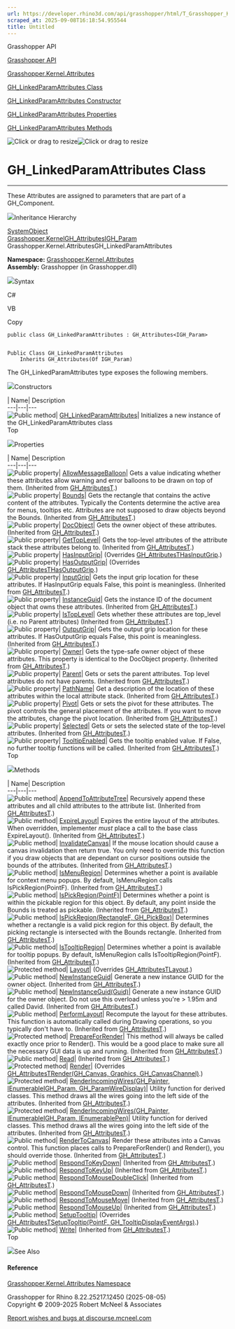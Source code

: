 ```yaml
---
url: https://developer.rhino3d.com/api/grasshopper/html/T_Grasshopper_Kernel_Attributes_GH_LinkedParamAttributes.htm
scraped_at: 2025-09-08T16:18:54.955544
title: Untitled
---
```


Grasshopper API

[Grasshopper API](../html/723c01da-9986-4db2-8f53-6f3a7494df75.htm
"Grasshopper API")

[Grasshopper.Kernel.Attributes](../html/N_Grasshopper_Kernel_Attributes.htm
"Grasshopper.Kernel.Attributes")

[GH_LinkedParamAttributes
Class](../html/T_Grasshopper_Kernel_Attributes_GH_LinkedParamAttributes.htm
"GH_LinkedParamAttributes Class")

[GH_LinkedParamAttributes Constructor
](../html/M_Grasshopper_Kernel_Attributes_GH_LinkedParamAttributes__ctor.htm
"GH_LinkedParamAttributes Constructor ")

[GH_LinkedParamAttributes
Properties](../html/Properties_T_Grasshopper_Kernel_Attributes_GH_LinkedParamAttributes.htm
"GH_LinkedParamAttributes Properties")

[GH_LinkedParamAttributes
Methods](../html/Methods_T_Grasshopper_Kernel_Attributes_GH_LinkedParamAttributes.htm
"GH_LinkedParamAttributes Methods")

![Click or drag to resize](../icons/TocOpen.gif)![Click or drag to
resize](../icons/TocClose.gif)

# GH_LinkedParamAttributes Class  
  
---  
  
These Attributes are assigned to parameters that are part of a GH_Component.

![](../icons/SectionExpanded.png)Inheritance Hierarchy

[SystemObject](https://docs.microsoft.com/dotnet/api/system.object)  
[Grasshopper.KernelGH_Attributes](T_Grasshopper_Kernel_GH_Attributes_1.htm)[IGH_Param](T_Grasshopper_Kernel_IGH_Param.htm)  
Grasshopper.Kernel.AttributesGH_LinkedParamAttributes  

**Namespace:**
[Grasshopper.Kernel.Attributes](N_Grasshopper_Kernel_Attributes.htm)  
**Assembly:** Grasshopper (in Grasshopper.dll)

![](../icons/SectionExpanded.png)Syntax

C#

VB

Copy

    
    
    public class GH_LinkedParamAttributes : GH_Attributes<IGH_Param>
    
    
    Public Class GH_LinkedParamAttributes
    	Inherits GH_Attributes(Of IGH_Param)

The GH_LinkedParamAttributes type exposes the following members.

![](../icons/SectionExpanded.png)Constructors

| Name| Description  
---|---|---  
![Public method](../icons/pubmethod.gif)|
[GH_LinkedParamAttributes](M_Grasshopper_Kernel_Attributes_GH_LinkedParamAttributes__ctor.htm)|
Initializes a new instance of the GH_LinkedParamAttributes class  
Top

![](../icons/SectionExpanded.png)Properties

| Name| Description  
---|---|---  
![Public property](../icons/pubproperty.gif)|
[AllowMessageBalloon](P_Grasshopper_Kernel_GH_Attributes_1_AllowMessageBalloon.htm)|
Gets a value indicating whether these attributes allow warning and error
balloons to be drawn on top of them.  (Inherited from
[GH_AttributesT](T_Grasshopper_Kernel_GH_Attributes_1.htm).)  
![Public property](../icons/pubproperty.gif)|
[Bounds](P_Grasshopper_Kernel_GH_Attributes_1_Bounds.htm)|  Gets the rectangle
that contains the active content of the attributes. Typically the Contents
determine the active area for menus, tooltips etc. Attributes are not supposed
to draw objects beyond the Bounds.  (Inherited from
[GH_AttributesT](T_Grasshopper_Kernel_GH_Attributes_1.htm).)  
![Public property](../icons/pubproperty.gif)|
[DocObject](P_Grasshopper_Kernel_GH_Attributes_1_DocObject.htm)|  Gets the
owner object of these attributes.  (Inherited from
[GH_AttributesT](T_Grasshopper_Kernel_GH_Attributes_1.htm).)  
![Public property](../icons/pubproperty.gif)|
[GetTopLevel](P_Grasshopper_Kernel_GH_Attributes_1_GetTopLevel.htm)|  Gets the
top-level attributes of the attribute stack these attributes belong to.
(Inherited from [GH_AttributesT](T_Grasshopper_Kernel_GH_Attributes_1.htm).)  
![Public property](../icons/pubproperty.gif)|
[HasInputGrip](P_Grasshopper_Kernel_Attributes_GH_LinkedParamAttributes_HasInputGrip.htm)|
(Overrides
[GH_AttributesTHasInputGrip](P_Grasshopper_Kernel_GH_Attributes_1_HasInputGrip.htm).)  
![Public property](../icons/pubproperty.gif)|
[HasOutputGrip](P_Grasshopper_Kernel_Attributes_GH_LinkedParamAttributes_HasOutputGrip.htm)|
(Overrides
[GH_AttributesTHasOutputGrip](P_Grasshopper_Kernel_GH_Attributes_1_HasOutputGrip.htm).)  
![Public property](../icons/pubproperty.gif)|
[InputGrip](P_Grasshopper_Kernel_GH_Attributes_1_InputGrip.htm)|  Gets the
input grip location for these attributes. If HasInputGrip equals False, this
point is meaningless.  (Inherited from
[GH_AttributesT](T_Grasshopper_Kernel_GH_Attributes_1.htm).)  
![Public property](../icons/pubproperty.gif)|
[InstanceGuid](P_Grasshopper_Kernel_GH_Attributes_1_InstanceGuid.htm)|  Gets
the instance ID of the document object that owns these attributes.  (Inherited
from [GH_AttributesT](T_Grasshopper_Kernel_GH_Attributes_1.htm).)  
![Public property](../icons/pubproperty.gif)|
[IsTopLevel](P_Grasshopper_Kernel_GH_Attributes_1_IsTopLevel.htm)|  Gets
whether these attributes are top_level (i.e. no Parent attributes)  (Inherited
from [GH_AttributesT](T_Grasshopper_Kernel_GH_Attributes_1.htm).)  
![Public property](../icons/pubproperty.gif)|
[OutputGrip](P_Grasshopper_Kernel_GH_Attributes_1_OutputGrip.htm)|  Gets the
output grip location for these attributes. If HasOutputGrip equals False, this
point is meaningless.  (Inherited from
[GH_AttributesT](T_Grasshopper_Kernel_GH_Attributes_1.htm).)  
![Public property](../icons/pubproperty.gif)|
[Owner](P_Grasshopper_Kernel_GH_Attributes_1_Owner.htm)|  Gets the type-safe
owner object of these attributes. This property is identical to the DocObject
property.  (Inherited from
[GH_AttributesT](T_Grasshopper_Kernel_GH_Attributes_1.htm).)  
![Public property](../icons/pubproperty.gif)|
[Parent](P_Grasshopper_Kernel_GH_Attributes_1_Parent.htm)|  Gets or sets the
parent attributes. Top level attributes do not have parents.  (Inherited from
[GH_AttributesT](T_Grasshopper_Kernel_GH_Attributes_1.htm).)  
![Public property](../icons/pubproperty.gif)|
[PathName](P_Grasshopper_Kernel_GH_Attributes_1_PathName.htm)|  Get a
description of the location of these attributes within the local attribute
stack.  (Inherited from
[GH_AttributesT](T_Grasshopper_Kernel_GH_Attributes_1.htm).)  
![Public property](../icons/pubproperty.gif)|
[Pivot](P_Grasshopper_Kernel_GH_Attributes_1_Pivot.htm)|  Gets or sets the
pivot for these attributes. The pivot controls the general placement of the
attributes. If you want to move the attributes, change the pivot location.
(Inherited from [GH_AttributesT](T_Grasshopper_Kernel_GH_Attributes_1.htm).)  
![Public property](../icons/pubproperty.gif)|
[Selected](P_Grasshopper_Kernel_GH_Attributes_1_Selected.htm)|  Gets or sets
the selected state of the top-level attributes.  (Inherited from
[GH_AttributesT](T_Grasshopper_Kernel_GH_Attributes_1.htm).)  
![Public property](../icons/pubproperty.gif)|
[TooltipEnabled](P_Grasshopper_Kernel_GH_Attributes_1_TooltipEnabled.htm)|
Gets the tooltip enabled value. If False, no further tooltip functions will be
called.  (Inherited from
[GH_AttributesT](T_Grasshopper_Kernel_GH_Attributes_1.htm).)  
Top

![](../icons/SectionExpanded.png)Methods

| Name| Description  
---|---|---  
![Public method](../icons/pubmethod.gif)|
[AppendToAttributeTree](M_Grasshopper_Kernel_GH_Attributes_1_AppendToAttributeTree.htm)|
Recursively append these attributes and all child attributes to the attribute
list.  (Inherited from
[GH_AttributesT](T_Grasshopper_Kernel_GH_Attributes_1.htm).)  
![Public method](../icons/pubmethod.gif)|
[ExpireLayout](M_Grasshopper_Kernel_GH_Attributes_1_ExpireLayout.htm)|
Expires the entire layout of the attributes. When overridden, implementer
_must_ place a call to the base class ExpireLayout().  (Inherited from
[GH_AttributesT](T_Grasshopper_Kernel_GH_Attributes_1.htm).)  
![Public method](../icons/pubmethod.gif)|
[InvalidateCanvas](M_Grasshopper_Kernel_GH_Attributes_1_InvalidateCanvas.htm)|
If the mouse location should cause a canvas invalidation then return true. You
only need to override this function if you draw objects that are dependant on
cursor positions outside the bounds of the attributes.  (Inherited from
[GH_AttributesT](T_Grasshopper_Kernel_GH_Attributes_1.htm).)  
![Public method](../icons/pubmethod.gif)|
[IsMenuRegion](M_Grasshopper_Kernel_GH_Attributes_1_IsMenuRegion.htm)|
Determines whether a point is available for context menu popups. By default,
IsMenuRegion calls IsPickRegion(PointF).  (Inherited from
[GH_AttributesT](T_Grasshopper_Kernel_GH_Attributes_1.htm).)  
![Public method](../icons/pubmethod.gif)|
[IsPickRegion(PointF)](M_Grasshopper_Kernel_GH_Attributes_1_IsPickRegion.htm)|
Determines whether a point is within the pickable region for this object. By
default, any point inside the Bounds is treated as pickable.  (Inherited from
[GH_AttributesT](T_Grasshopper_Kernel_GH_Attributes_1.htm).)  
![Public method](../icons/pubmethod.gif)| [IsPickRegion(RectangleF,
GH_PickBox)](M_Grasshopper_Kernel_GH_Attributes_1_IsPickRegion_1.htm)|
Determines whether a rectangle is a valid pick region for this object. By
default, the picking rectangle is intersected with the Bounds rectangle.
(Inherited from [GH_AttributesT](T_Grasshopper_Kernel_GH_Attributes_1.htm).)  
![Public method](../icons/pubmethod.gif)|
[IsTooltipRegion](M_Grasshopper_Kernel_GH_Attributes_1_IsTooltipRegion.htm)|
Determines whether a point is available for tooltip popups. By default,
IsMenuRegion calls IsTooltipRegion(PointF).  (Inherited from
[GH_AttributesT](T_Grasshopper_Kernel_GH_Attributes_1.htm).)  
![Protected method](../icons/protmethod.gif)|
[Layout](M_Grasshopper_Kernel_Attributes_GH_LinkedParamAttributes_Layout.htm)|
(Overrides
[GH_AttributesTLayout](M_Grasshopper_Kernel_GH_Attributes_1_Layout.htm).)  
![Public method](../icons/pubmethod.gif)|
[NewInstanceGuid](M_Grasshopper_Kernel_GH_Attributes_1_NewInstanceGuid.htm)|
Generate a new instance GUID for the owner object.  (Inherited from
[GH_AttributesT](T_Grasshopper_Kernel_GH_Attributes_1.htm).)  
![Public method](../icons/pubmethod.gif)|
[NewInstanceGuid(Guid)](M_Grasshopper_Kernel_GH_Attributes_1_NewInstanceGuid_1.htm)|
Generate a new instance GUID for the owner object. Do not use this overload
unless you're > 1.95m and called David.  (Inherited from
[GH_AttributesT](T_Grasshopper_Kernel_GH_Attributes_1.htm).)  
![Public method](../icons/pubmethod.gif)|
[PerformLayout](M_Grasshopper_Kernel_GH_Attributes_1_PerformLayout.htm)|
Recompute the layout for these attributes. This function is automatically
called during Drawing operations, so you typically don't have to.  (Inherited
from [GH_AttributesT](T_Grasshopper_Kernel_GH_Attributes_1.htm).)  
![Protected method](../icons/protmethod.gif)|
[PrepareForRender](M_Grasshopper_Kernel_GH_Attributes_1_PrepareForRender.htm)|
This method will always be called exactly once prior to Render(). This would
be a good place to make sure all the necessary GUI data is up and running.
(Inherited from [GH_AttributesT](T_Grasshopper_Kernel_GH_Attributes_1.htm).)  
![Public method](../icons/pubmethod.gif)|
[Read](M_Grasshopper_Kernel_GH_Attributes_1_Read.htm)|  (Inherited from
[GH_AttributesT](T_Grasshopper_Kernel_GH_Attributes_1.htm).)  
![Protected method](../icons/protmethod.gif)|
[Render](M_Grasshopper_Kernel_Attributes_GH_LinkedParamAttributes_Render.htm)|
(Overrides [GH_AttributesTRender(GH_Canvas, Graphics,
GH_CanvasChannel)](M_Grasshopper_Kernel_GH_Attributes_1_Render.htm).)  
![Protected method](../icons/protmethod.gif)| [RenderIncomingWires(GH_Painter,
IEnumerableIGH_Param,
GH_ParamWireDisplay)](M_Grasshopper_Kernel_GH_Attributes_1_RenderIncomingWires.htm)|
Utility function for derived classes. This method draws all the wires going
into the left side of the attributes.  (Inherited from
[GH_AttributesT](T_Grasshopper_Kernel_GH_Attributes_1.htm).)  
![Protected method](../icons/protmethod.gif)| [RenderIncomingWires(GH_Painter,
IEnumerableIGH_Param,
IEnumerablePen)](M_Grasshopper_Kernel_GH_Attributes_1_RenderIncomingWires_1.htm)|
Utility function for derived classes. This method draws all the wires going
into the left side of the attributes.  (Inherited from
[GH_AttributesT](T_Grasshopper_Kernel_GH_Attributes_1.htm).)  
![Public method](../icons/pubmethod.gif)|
[RenderToCanvas](M_Grasshopper_Kernel_GH_Attributes_1_RenderToCanvas.htm)|
Render these attributes into a Canvas control. This function places calls to
PrepareForRender() and Render(), you should override those.  (Inherited from
[GH_AttributesT](T_Grasshopper_Kernel_GH_Attributes_1.htm).)  
![Public method](../icons/pubmethod.gif)|
[RespondToKeyDown](M_Grasshopper_Kernel_GH_Attributes_1_RespondToKeyDown.htm)|
(Inherited from [GH_AttributesT](T_Grasshopper_Kernel_GH_Attributes_1.htm).)  
![Public method](../icons/pubmethod.gif)|
[RespondToKeyUp](M_Grasshopper_Kernel_GH_Attributes_1_RespondToKeyUp.htm)|
(Inherited from [GH_AttributesT](T_Grasshopper_Kernel_GH_Attributes_1.htm).)  
![Public method](../icons/pubmethod.gif)|
[RespondToMouseDoubleClick](M_Grasshopper_Kernel_GH_Attributes_1_RespondToMouseDoubleClick.htm)|
(Inherited from [GH_AttributesT](T_Grasshopper_Kernel_GH_Attributes_1.htm).)  
![Public method](../icons/pubmethod.gif)|
[RespondToMouseDown](M_Grasshopper_Kernel_GH_Attributes_1_RespondToMouseDown.htm)|
(Inherited from [GH_AttributesT](T_Grasshopper_Kernel_GH_Attributes_1.htm).)  
![Public method](../icons/pubmethod.gif)|
[RespondToMouseMove](M_Grasshopper_Kernel_GH_Attributes_1_RespondToMouseMove.htm)|
(Inherited from [GH_AttributesT](T_Grasshopper_Kernel_GH_Attributes_1.htm).)  
![Public method](../icons/pubmethod.gif)|
[RespondToMouseUp](M_Grasshopper_Kernel_GH_Attributes_1_RespondToMouseUp.htm)|
(Inherited from [GH_AttributesT](T_Grasshopper_Kernel_GH_Attributes_1.htm).)  
![Public method](../icons/pubmethod.gif)|
[SetupTooltip](M_Grasshopper_Kernel_Attributes_GH_LinkedParamAttributes_SetupTooltip.htm)|
(Overrides [GH_AttributesTSetupTooltip(PointF,
GH_TooltipDisplayEventArgs)](M_Grasshopper_Kernel_GH_Attributes_1_SetupTooltip.htm).)  
![Public method](../icons/pubmethod.gif)|
[Write](M_Grasshopper_Kernel_GH_Attributes_1_Write.htm)|  (Inherited from
[GH_AttributesT](T_Grasshopper_Kernel_GH_Attributes_1.htm).)  
Top

![](../icons/SectionExpanded.png)See Also

#### Reference

[Grasshopper.Kernel.Attributes Namespace](N_Grasshopper_Kernel_Attributes.htm)

Grasshopper for Rhino 8.22.25217.12450 (2025-08-05)  
Copyright © 2009-2025 Robert McNeel & Associates

[Report wishes and bugs at
discourse.mcneel.com](https://discourse.mcneel.com/c/grasshopper)


